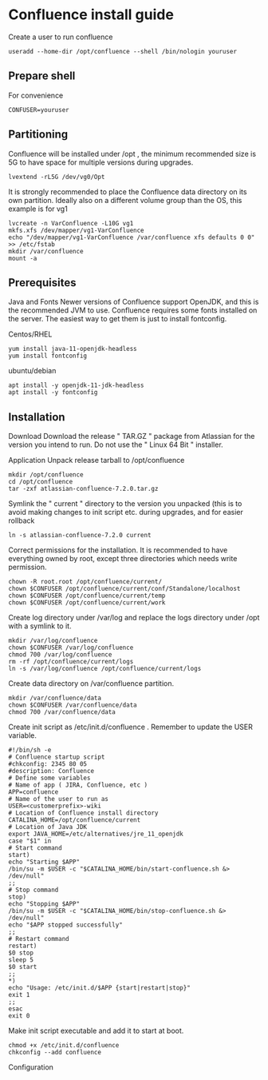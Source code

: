 # Confluence install guide 

Create a user to run confluence
```
useradd --home-dir /opt/confluence --shell /bin/nologin youruser
```

## Prepare shell
For convenience
```
CONFUSER=youruser
```


## Partitioning
Confluence will be installed under /opt , the minimum recommended size is 5G to have space for multiple versions during upgrades.
```
lvextend -rL5G /dev/vg0/Opt
```

It is strongly recommended to place the Confluence data directory on its own partition. Ideally also on a different volume group than the OS, this
example is for vg1
```
lvcreate -n VarConfluence -L10G vg1
mkfs.xfs /dev/mapper/vg1-VarConfluence
echo "/dev/mapper/vg1-VarConfluence /var/confluence xfs defaults 0 0" >> /etc/fstab
mkdir /var/confluence
mount -a
```
## Prerequisites

Java and Fonts
Newer versions of Confluence support OpenJDK, and this is the recommended JVM to use.
Confluence requires some fonts installed on the server. The easiest way to get them is just to install fontconfig.

Centos/RHEL
```
yum install java-11-openjdk-headless
yum install fontconfig
```
ubuntu/debian
```
apt install -y openjdk-11-jdk-headless
apt install -y fontconfig
```

## Installation

Download
Download the release " TAR.GZ " package from Atlassian for the version you intend to run. Do not use the " Linux 64 Bit " installer.

Application
Unpack release tarball to /opt/confluence
```
mkdir /opt/confluence
cd /opt/confluence
tar -zxf atlassian-confluence-7.2.0.tar.gz
```
Symlink the " current " directory to the version you unpacked (this is to avoid making changes to init script etc. during upgrades, and for easier
rollback
```
ln -s atlassian-confluence-7.2.0 current
```
Correct permissions for the installation. It is recommended to have everything owned by root, except three directories which needs write
permission.

```
chown -R root.root /opt/confluence/current/
chown $CONFUSER /opt/confluence/current/conf/Standalone/localhost
chown $CONFUSER /opt/confluence/current/temp
chown $CONFUSER /opt/confluence/current/work
```
Create log directory under /var/log and replace the logs directory under /opt with a symlink to it.
```
mkdir /var/log/confluence
chown $CONFUSER /var/log/confluence
chmod 700 /var/log/confluence
rm -rf /opt/confluence/current/logs
ln -s /var/log/confluence /opt/confluence/current/logs
```
Create data directory on /var/confluence partition.

```
mkdir /var/confluence/data
chown $CONFUSER /var/confluence/data
chmod 700 /var/confluence/data
```
Create init script as /etc/init.d/confluence . Remember to update the USER variable.
```
#!/bin/sh -e
# Confluence startup script
#chkconfig: 2345 80 05
#description: Confluence
# Define some variables
# Name of app ( JIRA, Confluence, etc )
APP=confluence
# Name of the user to run as
USER=<customerprefix>-wiki
# Location of Confluence install directory
CATALINA_HOME=/opt/confluence/current
# Location of Java JDK
export JAVA_HOME=/etc/alternatives/jre_11_openjdk
case "$1" in
# Start command
start)
echo "Starting $APP"
/bin/su -m $USER -c "$CATALINA_HOME/bin/start-confluence.sh &>
/dev/null"
;;
# Stop command
stop)
echo "Stopping $APP"
/bin/su -m $USER -c "$CATALINA_HOME/bin/stop-confluence.sh &>
/dev/null"
echo "$APP stopped successfully"
;;
# Restart command
restart)
$0 stop
sleep 5
$0 start
;;
*)
echo "Usage: /etc/init.d/$APP {start|restart|stop}"
exit 1
;;
esac
exit 0
```

Make init script executable and add it to start at boot.

```
chmod +x /etc/init.d/confluence
chkconfig --add confluence
```
Configuration
